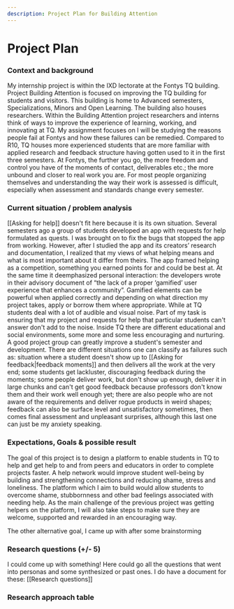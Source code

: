 ```yaml
---
description: Project Plan for Building Attention
---
```

# Project Plan

### Context and background <a href="#_toc144717091" id="_toc144717091"></a>

My internship project is within the IXD lectorate at the Fontys TQ building. Project Building Attention is focused on improving the TQ building for students and visitors. This building is home to Advanced semesters, Specializations, Minors and Open Learning. The building also houses researchers. Within the Building Attention project researchers and interns think of ways to improve the experience of learning, working, and innovating at TQ. 
My assignment focuses on 
I will be studying the reasons people fail at Fontys and how these failures can be remedied. Compared to R10, TQ houses more experienced students that are more familiar with applied research and feedback structure having gotten used to it in the first three semesters. At Fontys, the further you go, the more freedom and control you have of the moments of contact, deliverables etc.; the more unbound and closer to real work you are. For most people organizing themselves and understanding the way their work is assessed is difficult, especially when assessment and standards change every semester.

### Current situation / problem analysis <a href="#_toc144717092" id="_toc144717092"></a>

[[Asking for help]] doesn't fit here because it is its own situation.
Several semesters ago a group of students developed an app with requests for help formulated as quests. I was brought on to fix the bugs that stopped the app from working. However, after I studied the app and its creators’ research and documentation, I realized that my views of what helping means and what is most important about it differ from theirs. The app framed helping as a competition, something you earned points for and could be best at. At the same time it deemphasized personal interaction: the developers wrote in their advisory document of “the lack of a proper ‘gamified’ user experience that enhances a community”. Gamified elements can be powerful when applied correctly and depending on what direction my project takes, apply or borrow them where appropriate.
While at TQ students deal with a lot of audible and visual noise. Part of my task is ensuring that my project and requests for help that particular students can't answer don't add to the noise.
Inside TQ there are different educational and social environments, some more and some less encouraging and nurturing. A good project group can greatly improve a student's semester and development.
There are different situations one can classify as failures such as: situation where a student doesn't show up to [[Asking for feedback|feedback moments]] and then delivers all the work at the very end; some students get lackluster, discouraging feedback during the moments; some people deliver work, but don't show up enough, deliver it in large chunks and can't get good feedback because professors don't know them and their work well enough yet; there are also people who are not aware of the requirements and deliver rogue products in weird shapes; feedback can also be surface level and unsatisfactory sometimes, then comes final assessment and unpleasant surprises, although this last one can just be my anxiety speaking.
### Expectations, Goals & possible result <a href="#_toc144717093" id="_toc144717093"></a>

The goal of this project is to design a platform to enable students in TQ to help and get help to and from peers and educators in order to complete projects faster. A help network would improve student well-being by building and strengthening connections and reducing shame, stress and loneliness. The platform which I aim to build would allow students to overcome shame, stubbornness and other bad feelings associated with needing help. As the main challenge of the previous project was getting helpers on the platform, I will also take steps to make sure they are welcome, supported and rewarded in an encouraging way.

The other alternative goal, I came up with after some brainstorming

### Research questions (+/- 5) <a href="#_toc144717094" id="_toc144717094"></a>

I could come up with something! Here could go all the questions that went into personas and some synthesized or past ones. I do have a document for these: [[Research questions]]

### Research approach table <a href="#_toc144717095" id="_toc144717095"></a>
